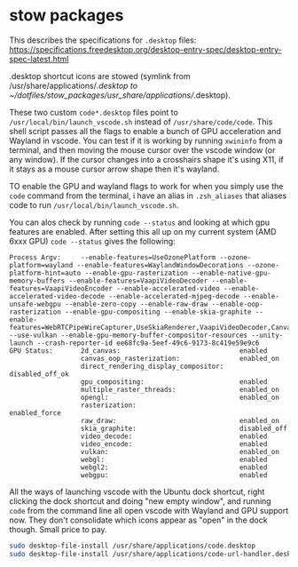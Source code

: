 # stow packages

This describes the specifications for `.desktop` files: <https://specifications.freedesktop.org/desktop-entry-spec/desktop-entry-spec-latest.html>

.desktop shortcut icons are stowed (symlink from /usr/share/applications/*.desktop to ~/dotfiles/stow_packages/usr_share/applications/*.desktop).

These two custom `code*.desktop` files point to `/usr/local/bin/launch_vscode.sh` instead of `/usr/share/code/code`. This shell script passes all the flags to enable a bunch of GPU acceleration and Wayland in vscode. You can test if it is working by running `xwininfo` from a terminal, and then moving the mouse cursor over the vscode window (or any window). If the cursor changes into a crosshairs shape it's using X11, if it stays as a mouse cursor arrow shape then it's wayland.

TO enable the GPU and wayland flags to work for when you simply use the `code` command from the terminal, i have an alias in `.zsh_aliases` that aliases code to run `/usr/local/bin/launch_vscode.sh`.

You can alos check by running `code --status` and looking at which gpu features are enabled. After setting this all up on my current system (AMD 6xxx GPU) `code --status` gives the following:

```log
Process Argv:     --enable-features=UseOzonePlatform --ozone-platform=wayland --enable-features=WaylandWindowDecorations --ozone-platform-hint=auto --enable-gpu-rasterization --enable-native-gpu-memory-buffers --enable-features=VaapiVideoDecoder --enable-features=VaapiVideoEncoder --enable-accelerated-video --enable-accelerated-video-decode --enable-accelerated-mjpeg-decode --enable-unsafe-webgpu --enable-zero-copy --enable-raw-draw --enable-oop-rasterization --enable-gpu-compositing --enable-skia-graphite --enable-features=WebRTCPipeWireCapturer,UseSkiaRenderer,VaapiVideoDecoder,CanvasOopRasterization,VaapiVideoEncoder,RawDraw --use-vulkan --enable-gpu-memory-buffer-compositor-resources --unity-launch --crash-reporter-id ee68fc9a-5eef-49c6-9173-8c419e59e9c6
GPU Status:       2d_canvas:                              enabled
                  canvas_oop_rasterization:               enabled_on
                  direct_rendering_display_compositor:    disabled_off_ok
                  gpu_compositing:                        enabled
                  multiple_raster_threads:                enabled_on
                  opengl:                                 enabled_on
                  rasterization:                          enabled_force
                  raw_draw:                               enabled_on
                  skia_graphite:                          disabled_off
                  video_decode:                           enabled
                  video_encode:                           enabled
                  vulkan:                                 enabled_on
                  webgl:                                  enabled
                  webgl2:                                 enabled
                  webgpu:                                 enabled
```

All the ways of launching vscode with the Ubuntu dock shortcut, right clicking the dock shortcut and doing "new empty window", and running `code` from the command line all open vscode with Wayland and GPU support now. They don't consolidate which icons appear as "open" in the dock though. Small price to pay.

```bash
sudo desktop-file-install /usr/share/applications/code.desktop
sudo desktop-file-install /usr/share/applications/code-url-handler.desktop
```
